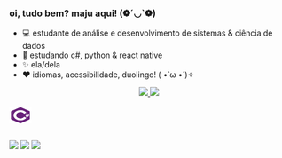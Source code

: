 ### oi, tudo bem? maju aqui! (❁´◡`❁)

- 💻 estudante de análise e desenvolvimento de sistemas & ciência de dados
- 📝 estudando c#, python & react native
- ✨ ela/dela
- ♥️ idiomas, acessibilidade, duolingo! ( •̀ ω •́ )✧

<div align="center">
  <a href="https://github.com/majusalins">
  <img height="150em" src="https://github-readme-stats.vercel.app/api?username=majusalins&show_icons=true&theme=calm&include_all_commits=true&count_private=true"/>
  <img height="150em" src="https://github-readme-stats.vercel.app/api/top-langs/?username=majusalins&layout=compact&langs_count=7&theme=calm"/>
</div>
  
  
 <div style="display: inline_block"><br>
  <img align="center" alt="Maju-C" height="30" width="40" src="https://raw.githubusercontent.com/devicons/devicon/master/icons/csharp/csharp-plain.svg">
</div>

  ##
  
  <div> 
  <a href="https://instagram.com/majusalins" target="_blank"><img src="https://img.shields.io/badge/-Instagram-%23E4405F?style=for-the-badge&logo=instagram&logoColor=white" target="_blank"></a>
  <a href = "mailto:majuhlins76@gmail.com"><img src="https://img.shields.io/badge/-Gmail-%23333?style=for-the-badge&logo=gmail&logoColor=white" target="_blank"></a>
  <a href="https://www.linkedin.com/in/maju-lins-3b951b216/" target="_blank"><img src="https://img.shields.io/badge/-LinkedIn-%230077B5?style=for-the-badge&logo=linkedin&logoColor=white" target="_blank"></a> 
  </div>
